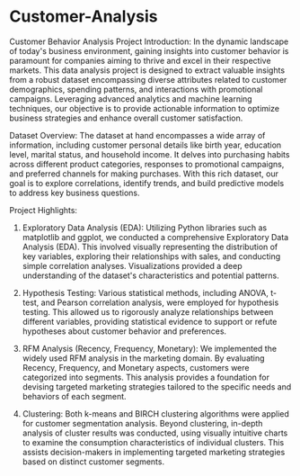 # Customer-Analysis
Customer Behavior Analysis Project
Introduction:
In the dynamic landscape of today's business environment, gaining insights into customer behavior is paramount for companies aiming to thrive and excel in their respective markets. This data analysis project is designed to extract valuable insights from a robust dataset encompassing diverse attributes related to customer demographics, spending patterns, and interactions with promotional campaigns. Leveraging advanced analytics and machine learning techniques, our objective is to provide actionable information to optimize business strategies and enhance overall customer satisfaction.

Dataset Overview:
The dataset at hand encompasses a wide array of information, including customer personal details like birth year, education level, marital status, and household income. It delves into purchasing habits across different product categories, responses to promotional campaigns, and preferred channels for making purchases. With this rich dataset, our goal is to explore correlations, identify trends, and build predictive models to address key business questions.

Project Highlights:
1. Exploratory Data Analysis (EDA):
Utilizing Python libraries such as matplotlib and ggplot, we conducted a comprehensive Exploratory Data Analysis (EDA). This involved visually representing the distribution of key variables, exploring their relationships with sales, and conducting simple correlation analyses. Visualizations provided a deep understanding of the dataset's characteristics and potential patterns.

2. Hypothesis Testing:
Various statistical methods, including ANOVA, t-test, and Pearson correlation analysis, were employed for hypothesis testing. This allowed us to rigorously analyze relationships between different variables, providing statistical evidence to support or refute hypotheses about customer behavior and preferences.

3. RFM Analysis (Recency, Frequency, Monetary):
We implemented the widely used RFM analysis in the marketing domain. By evaluating Recency, Frequency, and Monetary aspects, customers were categorized into segments. This analysis provides a foundation for devising targeted marketing strategies tailored to the specific needs and behaviors of each segment.

4. Clustering:
Both k-means and BIRCH clustering algorithms were applied for customer segmentation analysis. Beyond clustering, in-depth analysis of cluster results was conducted, using visually intuitive charts to examine the consumption characteristics of individual clusters. This assists decision-makers in implementing targeted marketing strategies based on distinct customer segments.
